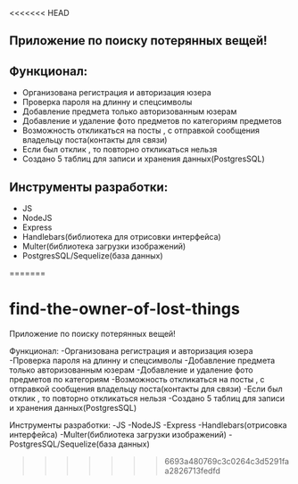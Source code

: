 <<<<<<< HEAD
## Приложение по поиску потерянных вещей!

## Функционал:
- Организована регистрация и авторизация юзера
- Проверка пароля  на длинну и спецсимволы
- Добавление  предмета только авторизованным юзерам
- Добавление и удаление фото предметов по категориям предметов
- Возможность откликаться на посты , с отправкой сообщения владельцу поста(контакты для связи)
- Если был отклик , то повторно откликаться нельзя
- Создано 5 таблиц для записи и хранения данных(PostgresSQL)

## Инструменты разработки:
- JS
- NodeJS
- Express
- Handlebars(библиотека для отрисовки интерфейса)
- Multer(библиотека загрузки изображений)
- PostgresSQL/Sequelize(база данных)








=======
# find-the-owner-of-lost-things
Приложение по поиску потерянных вещей!
 
Функционал:
-Организована регистрация и авторизация юзера
-Проверка пароля на длинну и спецсимволы
-Добавление предмета только авторизованным юзерам
-Добавление и удаление фото предметов по категориям
-Возможность откликаться на посты , с отправкой сообщения владельцу поста(контакты для связи)
-Если был отклик , то повторно откликаться нельзя
-Создано 5 таблиц для записи и хранения данных(PostgresSQL)

Инструменты разработки:
-JS
-NodeJS
-Express
-Handlebars(отрисовка интерфейса)
-Multer(библиотека загрузки изображений)
-PostgresSQL/Sequelize(база данных)
>>>>>>> 6693a480769c3c0264c3d5291faa2826713fedfd
